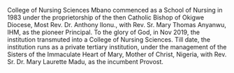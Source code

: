 College of Nursing Sciences Mbano commenced as a School of Nursing in 1983 under the proprietorship of the then Catholic Bishop of Okigwe Diocese, Most Rev. Dr. Anthony Ilonu., with Rev. Sr. Mary Thomas Anyanwu, IHM, as the pioneer Principal. To the glory of God, in Nov 2019, the institution transmuted into a College of Nursing Sciences. Till date, the institution runs as a private tertiary institution, under the management of the Sisters of the Immaculate Heart of Mary, Mother of Christ, Nigeria, with Rev. Sr. Dr. Mary Laurette Madu, as the incumbent Provost.

